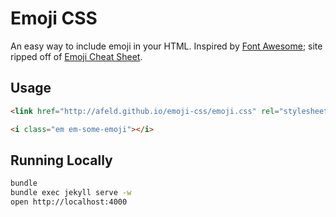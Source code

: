 # Emoji CSS

An easy way to include emoji in your HTML. Inspired by [Font Awesome](http://fortawesome.github.io/Font-Awesome/); site ripped off of [Emoji Cheat Sheet](http://www.emoji-cheat-sheet.com/).

## Usage

```html
<link href="http://afeld.github.io/emoji-css/emoji.css" rel="stylesheet">

<i class="em em-some-emoji"></i>
```

## Running Locally

```bash
bundle
bundle exec jekyll serve -w
open http://localhost:4000
```
